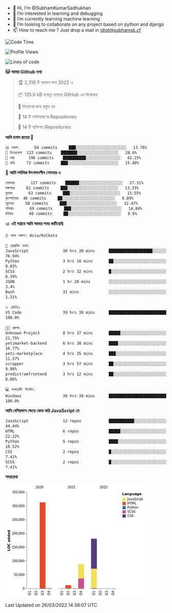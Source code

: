 - 👋 Hi, I’m @SubhamKumarSadhukhan
- 👀 I’m interested in learning and debugging
- 🌱 I’m currently learning machine learning
- 💞️ I’m looking to collaborate on any project based on python and django
- 📫 How to reach me ?
      Just drop a mail in idiot@subhamsk.cf

<!---
SubhamKumarSadhukhan/SubhamKumarSadhukhan is a ✨ special ✨ repository because its `README.md` (this file) appears on your GitHub profile.
You can click the Preview link to take a look at your changes.
--->


<!--START_SECTION:waka-->
![Code Time](http://img.shields.io/badge/Code%20Time-327%20hrs%2015%20mins-blue)

![Profile Views](http://img.shields.io/badge/%E0%A6%AA%E0%A7%8D%E0%A6%B0%E0%A7%8B%E0%A6%AB%E0%A6%BE%E0%A6%87%E0%A6%B2%20%E0%A6%A6%E0%A6%B0%E0%A7%8D%E0%A6%B6%E0%A6%A8-0-blue)

![Lines of code](https://img.shields.io/badge/%E0%A6%B9%E0%A7%8D%E0%A6%AF%E0%A6%BE%E0%A6%B2%E0%A7%8B%20%E0%A6%93%E0%A6%AF%E0%A6%BC%E0%A6%BE%E0%A6%B0%E0%A7%8D%E0%A6%B2%E0%A7%8D%E0%A6%A1%20%E0%A6%A5%E0%A7%87%E0%A6%95%E0%A7%87%20%E0%A6%86%E0%A6%AE%E0%A6%BF%20%E0%A6%B2%E0%A6%BF%E0%A6%96%E0%A7%87%E0%A6%9B%E0%A6%BF-597%20Thousand%20%E0%A6%95%E0%A7%8B%E0%A6%A1%E0%A7%87%E0%A6%B0%20%E0%A6%B2%E0%A6%BE%E0%A6%87%E0%A6%A8-blue)

**🐱 আমার Github তথ্য** 

> 🏆 2,318 টি অবদান সাল 2022 এ
 > 
> 📦 135.6 kB ব্যবহৃত হয়েছে GitHub এর স্টরেজের 
 > 
> 🚫 নিয়োগের জন্য প্রস্তুত নয়
 > 
> 📜 14 টি সর্বসাধারণের Repositories 
 > 
> 🔑 14 টি ব্যক্তিগত Repositories  
 > 
**আমি হলাম রাতের 🦉** 

```text
🌞 সকাল       64 commits     ███░░░░░░░░░░░░░░░░░░░░░░   13.76% 
🌆 দিনেরবেলা  133 commits    ███████░░░░░░░░░░░░░░░░░░   28.6% 
🌃 সন্ধা      196 commits    ██████████░░░░░░░░░░░░░░░   42.15% 
🌙 রাত্রি     72 commits     ███░░░░░░░░░░░░░░░░░░░░░░   15.48%

```
📅 **আমি সর্বাধিক উৎপাদনশীল সোমবার এ** 

```text
সোমবার       127 commits    ██████░░░░░░░░░░░░░░░░░░░   27.31% 
মঙ্গলবার     62 commits     ███░░░░░░░░░░░░░░░░░░░░░░   13.33% 
বুধবার       63 commits     ███░░░░░░░░░░░░░░░░░░░░░░   13.55% 
বৃহস্পতিবার  46 commits     ██░░░░░░░░░░░░░░░░░░░░░░░   9.89% 
শুক্রবার     58 commits     ███░░░░░░░░░░░░░░░░░░░░░░   12.47% 
শনিবার       69 commits     ███░░░░░░░░░░░░░░░░░░░░░░   14.84% 
রবিবার       40 commits     ██░░░░░░░░░░░░░░░░░░░░░░░   8.6%

```


📊 **এই সপ্তাহে আমি আমার সময় কাটিয়েছি** 

```text
⌚︎ সময় অঞ্চল: Asia/Kolkata

💬 প্রোগ্রামিং ভাষা: 
JavaScript               30 hrs 30 mins      ███████████████████░░░░░░   76.94% 
Python                   3 hrs 10 mins       ██░░░░░░░░░░░░░░░░░░░░░░░   8.03% 
SCSS                     2 hrs 32 mins       █░░░░░░░░░░░░░░░░░░░░░░░░   6.39% 
JSON                     1 hr 20 mins        ░░░░░░░░░░░░░░░░░░░░░░░░░   3.4% 
Bash                     31 mins             ░░░░░░░░░░░░░░░░░░░░░░░░░   1.31%

🔥 এডিটর: 
VS Code                  39 hrs 38 mins      █████████████████████████   100.0%

🐱‍💻 প্রকল্ম: 
Unknown Project          8 hrs 37 mins       █████░░░░░░░░░░░░░░░░░░░░   21.75% 
yetimarket-backend       6 hrs 38 mins       ████░░░░░░░░░░░░░░░░░░░░░   16.77% 
yeti-marketplace         4 hrs 35 mins       ███░░░░░░░░░░░░░░░░░░░░░░   11.57% 
scrapper                 3 hrs 57 mins       ██░░░░░░░░░░░░░░░░░░░░░░░   9.98% 
predictramfrontend       3 hrs 12 mins       ██░░░░░░░░░░░░░░░░░░░░░░░   8.08%

💻 অপারেটিং সিস্টেম: 
Windows                  39 hrs 38 mins      █████████████████████████   100.0%

```

**আমি বেশিরভাগ ক্ষেত্রে কোড করি JavaScript তে** 

```text
JavaScript               12 repos            ███████████░░░░░░░░░░░░░░   44.44% 
HTML                     6 repos             █████░░░░░░░░░░░░░░░░░░░░   22.22% 
Python                   5 repos             ████░░░░░░░░░░░░░░░░░░░░░   18.52% 
CSS                      2 repos             █░░░░░░░░░░░░░░░░░░░░░░░░   7.41% 
SCSS                     2 repos             █░░░░░░░░░░░░░░░░░░░░░░░░   7.41%

```


**সময়রেখা**

![Chart not found](https://raw.githubusercontent.com/SubhamKumarSadhukhan/SubhamKumarSadhukhan/main/charts/bar_graph.png) 


 Last Updated on 26/03/2022 14:38:07 UTC
<!--END_SECTION:waka-->
